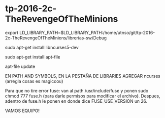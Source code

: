 # tp-2016-2c-TheRevengeOfTheMinions


export LD_LIBRARY_PATH=$LD_LIBRARY_PATH:/home/utnso/git/tp-2016-2c-TheRevengeOfTheMinions/librerias-sw/Debug

sudo apt-get install libncurses5-dev

sudo apt-get install apt-file

apt-file update

EN PATH AND SYMBOLS, EN LA PESTAÑA DE LIBRARIES AGREGAR ncurses (arregla cosas es magicoou)

Para que no tire error fuse: van al path /usr/include/fuse y ponen sudo chmod 777 fuse.h (para darle permisos para modificar el archivo). Despues, adentro de fuse.h le ponen en donde dice FUSE_USE_VERSION un 26.

VAMOS EQUIPO!
